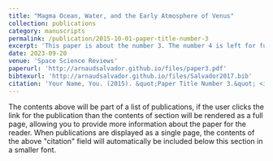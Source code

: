 ```yaml
---
title: "Magma Ocean, Water, and the Early Atmosphere of Venus"
collection: publications
category: manuscripts
permalink: /publication/2015-10-01-paper-title-number-3
excerpt: 'This paper is about the number 3. The number 4 is left for future work.'
date: 2023-09-20
venue: 'Space Science Reviews'
paperurl: 'http://arnaudsalvador.github.io/files/paper3.pdf'
bibtexurl: 'http://arnaudsalvador.github.io/files/Salvador2017.bib'
citation: 'Your Name, You. (2015). &quot;Paper Title Number 3.&quot; <i>Space Science Reviews</i>. 1(3).'
---
```


The contents above will be part of a list of publications, if the user clicks the link for the publication than the contents of section will be rendered as a full page, allowing you to provide more information about the paper for the reader. When publications are displayed as a single page, the contents of the above "citation" field will automatically be included below this section in a smaller font.